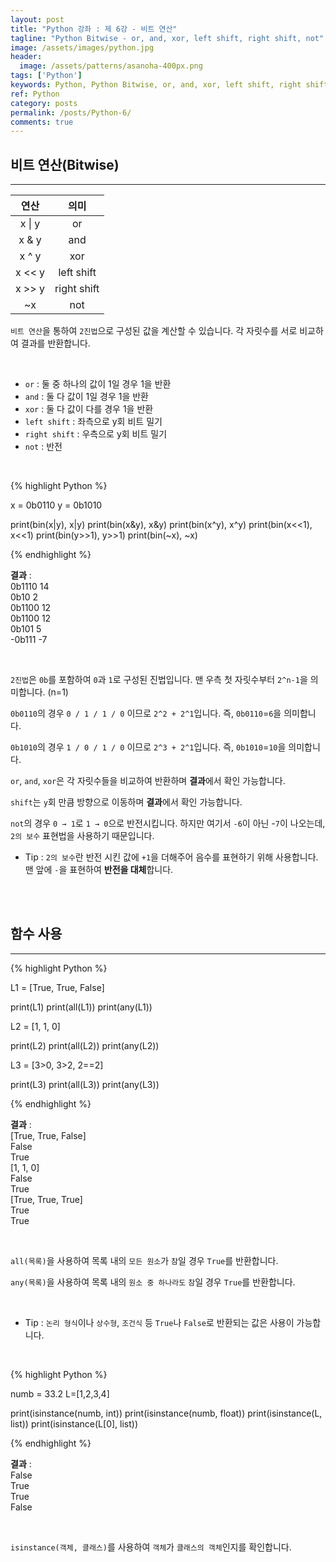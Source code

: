 ```yaml
---
layout: post
title: "Python 강좌 : 제 6강 - 비트 연산"
tagline: "Python Bitwise - or, and, xor, left shift, right shift, not"
image: /assets/images/python.jpg
header:
  image: /assets/patterns/asanoha-400px.png
tags: ['Python']
keywords: Python, Python Bitwise, or, and, xor, left shift, right shift, not
ref: Python
category: posts
permalink: /posts/Python-6/
comments: true
---
```


## 비트 연산(Bitwise) ##
----------

|  연산  |     의미    |
|:------:|:-----------:|
|  x \| y |      or     |
|  x & y |     and     |
|  x ^ y |     xor     |
| x << y |  left shift |
| x >> y | right shift |
|   ~x   |     not     |

`비트 연산`을 통하여 `2진법`으로 구성된 값을 계산할 수 있습니다. 각 자릿수를 서로 비교하여 결과를 반환합니다.

<br>

* `or` : 둘 중 하나의 값이 1일 경우 1을 반환
* `and` : 둘 다 값이 1일 경우 1을 반환
* `xor` : 둘 다 값이 다를 경우 1을 반환
* `left shift` : 좌측으로 y회 비트 밀기
* `right shift` : 우측으로 y회 비트 밀기
* `not` : 반전

<br>

{% highlight Python %}

x = 0b0110
y = 0b1010

print(bin(x|y), x|y)
print(bin(x&y), x&y)
print(bin(x^y), x^y)
print(bin(x<<1), x<<1)
print(bin(y>>1), y>>1)
print(bin(~x), ~x)

{% endhighlight %}

**결과**
:    
0b1110 14<br>
0b10 2<br>
0b1100 12<br>
0b1100 12<br>
0b101 5<br>
-0b111 -7<br>

<br>

`2진법`은 `0b`를 포함하여 `0`과 `1`로 구성된 진법입니다. 맨 우측 첫 자릿수부터 `2^n-1`을 의미합니다. (n=1)

`0b0110`의 경우 `0 / 1 / 1 / 0` 이므로 `2^2 + 2^1`입니다. 즉, `0b0110`=`6`을 의미합니다.

`0b1010`의 경우 `1 / 0 / 1 / 0` 이므로 `2^3 + 2^1`입니다. 즉, `0b1010`=`10`을 의미합니다.

`or`, `and`, `xor`은 각 자릿수들을 비교하여 반환하며 **결과**에서 확인 가능합니다.

`shift`는 `y`회 만큼 방향으로 이동하며 **결과**에서 확인 가능합니다.

`not`의 경우 `0 → 1`로 `1 → 0`으로 반전시킵니다. 하지만 여기서 `-6`이 아닌 -`7`이 나오는데, `2의 보수` 표현법을 사용하기 때문입니다.

* Tip : `2의 보수`란 반전 시킨 값에 `+1`을 더해주어 음수를 표현하기 위해 사용합니다. 맨 앞에 `-`을 표현하여 **반전을 대체**합니다.

<br>
<br>

## 함수 사용 ##
----------

{% highlight Python %}

L1 = [True, True, False]

print(L1)
print(all(L1))
print(any(L1))

L2 = [1, 1, 0]

print(L2)
print(all(L2))
print(any(L2))

L3 = [3>0, 3>2, 2==2]

print(L3)
print(all(L3))
print(any(L3))

{% endhighlight %}

**결과**
:    
[True, True, False]<br>
False<br>
True<br>
[1, 1, 0]<br>
False<br>
True<br>
[True, True, True]<br>
True<br>
True<br>

<br>

`all(목록)`을 사용하여 목록 내의 `모든 원소`가 `참`일 경우 `True`를 반환합니다.

`any(목록)`을 사용하여 목록 내의 `원소 중 하나라도` `참`일 경우 `True`를 반환합니다.

<br>

* Tip : `논리 형식`이나 `상수형`, `조건식` 등 `True`나 `False`로 반환되는 값은 사용이 가능합니다.

<br>

{% highlight Python %}

numb = 33.2
L=[1,2,3,4]

print(isinstance(numb, int))
print(isinstance(numb, float))
print(isinstance(L, list))
print(isinstance(L[0], list))

{% endhighlight %}

**결과**
:    
False<br>
True<br>
True<br>
False<br>

<br>

`isinstance(객체, 클래스)`를 사용하여 `객체`가 `클래스의 객체`인지를 확인합니다.

